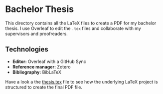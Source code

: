 # Bachelor Thesis

This directory contains all the LaTeX files to create a PDF for my bachelor thesis. I use Overleaf to edit the `.tex` files and collaborate with my supervisors and proofreaders.

## Technologies

- **Editor:** Overleaf with a GitHub Sync
- **Reference manager:** Zotero
- **Bibliography:** BibLaTeX

Have a look a the [thesis.tex](src/thesis.tex) file to see how the underlying LaTeX project is structured to create the final PDF file.
